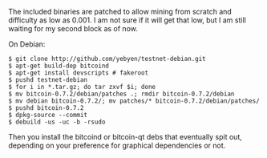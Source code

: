 The included binaries are patched to allow mining from scratch and difficulty
as low as 0.001.  I am not sure if it will get that low, but I am still waiting
for my second block as of now.

On Debian:

```
$ git clone http://github.com/yebyen/testnet-debian.git
$ apt-get build-dep bitcoind
$ apt-get install devscripts # fakeroot
$ pushd testnet-debian
$ for i in *.tar.gz; do tar zxvf $i; done
$ mv bitcoin-0.7.2/debian/patches .; rmdir bitcoin-0.7.2/debian
$ mv debian bitcoin-0.7.2/; mv patches/* bitcoin-0.7.2/debian/patches/
$ pushd bitcoin-0.7.2
$ dpkg-source --commit
$ debuild -us -uc -b -rsudo
```

Then you install the bitcoind or bitcoin-qt debs that eventually spit out,
depending on your preference for graphical dependencies or not.
